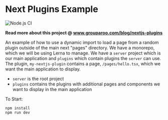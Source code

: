 # Next Plugins Example

![Node.js CI](https://github.com/evantahler/next-plugins/workflows/Node.js%20CI/badge.svg)

**Read more about this project @ www.grouparoo.com/blog/nextjs-plugins**

An example of how to use a dynamic import to load a page from a random plugin outside of the main next "pages" directory.  We have a monorepo, which we will be using Lerna to manage. We have a `server` project which is our main application and `plugins` which contain plugins the `server` can use. The plugin, `my-nextjs-plugin` contains a page, `/pages/hello.tsx`, which we want the main application to display.


- `server` is the root project
- `plugins` contains the plugins with additional pages and components we want to display in the main application

To Start:

```
npm install
npm run dev
```
